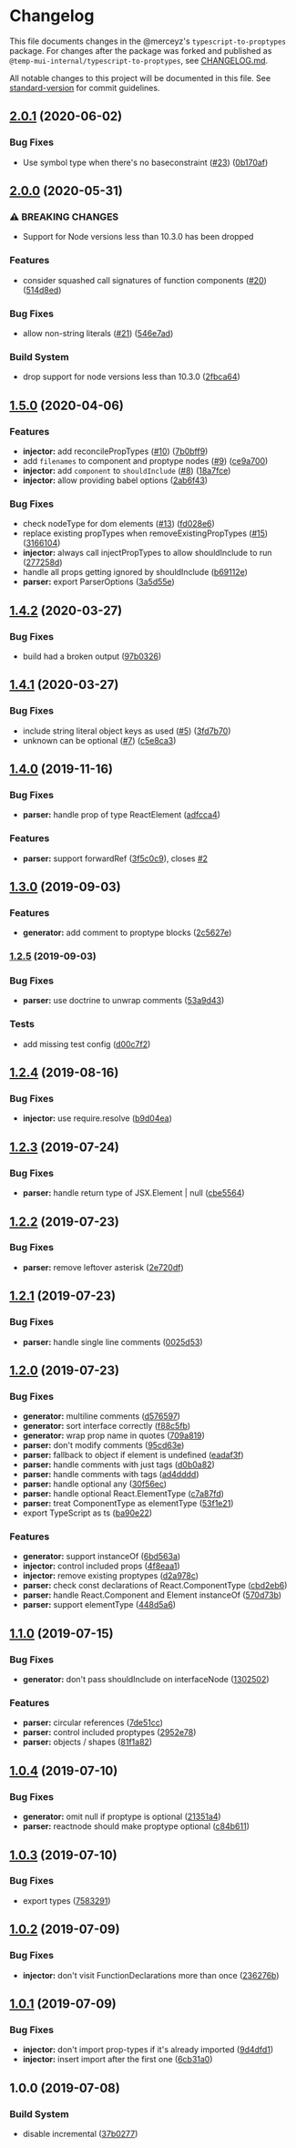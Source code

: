 # Changelog

This file documents changes in the @merceyz's `typescript-to-proptypes` package.
For changes after the package was forked and published as `@temp-mui-internal/typescript-to-proptypes`, see [CHANGELOG.md](./CHANGELOG.md).

All notable changes to this project will be documented in this file. See [standard-version](https://github.com/conventional-changelog/standard-version) for commit guidelines.

## [2.0.1](https://github.com/merceyz/typescript-to-proptypes/compare/v2.0.0...v2.0.1) (2020-06-02)

### Bug Fixes

- Use symbol type when there's no baseconstraint ([#23](https://github.com/merceyz/typescript-to-proptypes/issues/23)) ([0b170af](https://github.com/merceyz/typescript-to-proptypes/commit/0b170afb02a2edd1ea0b80406f1a86375c3a13f3))

## [2.0.0](https://github.com/merceyz/typescript-to-proptypes/compare/v1.5.0...v2.0.0) (2020-05-31)

### ⚠ BREAKING CHANGES

- Support for Node versions less than 10.3.0 has been dropped

### Features

- consider squashed call signatures of function components ([#20](https://github.com/merceyz/typescript-to-proptypes/issues/20)) ([514d8ed](https://github.com/merceyz/typescript-to-proptypes/commit/514d8ed55375406a70640d64c4a166aa52e24ae2))

### Bug Fixes

- allow non-string literals ([#21](https://github.com/merceyz/typescript-to-proptypes/issues/21)) ([546e7ad](https://github.com/merceyz/typescript-to-proptypes/commit/546e7addc86198e641d3bfd3dd08ecb55c970600))

### Build System

- drop support for node versions less than 10.3.0 ([2fbca64](https://github.com/merceyz/typescript-to-proptypes/commit/2fbca64e0964509e1a74d29f564be41a78e9fa29))

## [1.5.0](https://github.com/merceyz/typescript-to-proptypes/compare/v1.4.2...v1.5.0) (2020-04-06)

### Features

- **injector:** add reconcilePropTypes ([#10](https://github.com/merceyz/typescript-to-proptypes/issues/10)) ([7b0bff9](https://github.com/merceyz/typescript-to-proptypes/commit/7b0bff9666d1beb1bde445e92fbb702cf1fb3d89))
- add `filenames` to component and proptype nodes ([#9](https://github.com/merceyz/typescript-to-proptypes/issues/9)) ([ce9a700](https://github.com/merceyz/typescript-to-proptypes/commit/ce9a7002c7fda27965b50e0b1af3ecef540a90e5))
- **injector:** add `component` to `shouldInclude` ([#8](https://github.com/merceyz/typescript-to-proptypes/issues/8)) ([18a7fce](https://github.com/merceyz/typescript-to-proptypes/commit/18a7fcee1b3f7d64541fb0f9bd1de72e0ea0db5b))
- **injector:** allow providing babel options ([2ab6f43](https://github.com/merceyz/typescript-to-proptypes/commit/2ab6f43ef4b785d20dd6f951b2f4b928a5521b53))

### Bug Fixes

- check nodeType for dom elements ([#13](https://github.com/merceyz/typescript-to-proptypes/issues/13)) ([fd028e6](https://github.com/merceyz/typescript-to-proptypes/commit/fd028e639bb28383d6e4f925368b6e2afacdbf23))
- replace existing propTypes when removeExistingPropTypes ([#15](https://github.com/merceyz/typescript-to-proptypes/issues/15)) ([3166104](https://github.com/merceyz/typescript-to-proptypes/commit/3166104889d4f58fc22f85800664d2bb1fce6aff))
- **injector:** always call injectPropTypes to allow shouldInclude to run ([277258d](https://github.com/merceyz/typescript-to-proptypes/commit/277258ddc73c3da816aba6fccb739c69dfe8e83a))
- handle all props getting ignored by shouldInclude ([b69112e](https://github.com/merceyz/typescript-to-proptypes/commit/b69112e1011f089b6d5cb60f88ce75b6394252be))
- **parser:** export ParserOptions ([3a5d55e](https://github.com/merceyz/typescript-to-proptypes/commit/3a5d55e68a723208a4b76e79d4bafe92ddf4f85a))

## [1.4.2](https://github.com/merceyz/typescript-to-proptypes/compare/v1.4.1...v1.4.2) (2020-03-27)

### Bug Fixes

- build had a broken output ([97b0326](https://github.com/merceyz/typescript-to-proptypes/commit/97b0326c8b3b811fd5167cefa95a5dc1aa22a212))

## [1.4.1](https://github.com/merceyz/typescript-to-proptypes/compare/v1.4.0...v1.4.1) (2020-03-27)

### Bug Fixes

- include string literal object keys as used ([#5](https://github.com/merceyz/typescript-to-proptypes/issues/5)) ([3fd7b70](https://github.com/merceyz/typescript-to-proptypes/commit/3fd7b703d30e650e6692f87d3929d4ae67314cb6))
- unknown can be optional ([#7](https://github.com/merceyz/typescript-to-proptypes/issues/7)) ([c5e8ca3](https://github.com/merceyz/typescript-to-proptypes/commit/c5e8ca31e2cae20216b1f7e45c9f3ef5198b2f93))

## [1.4.0](https://github.com/merceyz/typescript-to-proptypes/compare/v1.3.0...v1.4.0) (2019-11-16)

### Bug Fixes

- **parser:** handle prop of type ReactElement ([adfcca4](https://github.com/merceyz/typescript-to-proptypes/commit/adfcca4))

### Features

- **parser:** support forwardRef ([3f5c0c9](https://github.com/merceyz/typescript-to-proptypes/commit/3f5c0c9)), closes [#2](https://github.com/merceyz/typescript-to-proptypes/issues/2)

## [1.3.0](https://github.com/merceyz/typescript-to-proptypes/compare/v1.2.5...v1.3.0) (2019-09-03)

### Features

- **generator:** add comment to proptype blocks ([2c5627e](https://github.com/merceyz/typescript-to-proptypes/commit/2c5627e))

### [1.2.5](https://github.com/merceyz/typescript-to-proptypes/compare/v1.2.4...v1.2.5) (2019-09-03)

### Bug Fixes

- **parser:** use doctrine to unwrap comments ([53a9d43](https://github.com/merceyz/typescript-to-proptypes/commit/53a9d43))

### Tests

- add missing test config ([d00c7f2](https://github.com/merceyz/typescript-to-proptypes/commit/d00c7f2))

## [1.2.4](https://github.com/merceyz/typescript-to-proptypes/compare/v1.2.3...v1.2.4) (2019-08-16)

### Bug Fixes

- **injector:** use require.resolve ([b9d04ea](https://github.com/merceyz/typescript-to-proptypes/commit/b9d04ea))

## [1.2.3](https://github.com/merceyz/typescript-to-proptypes/compare/v1.2.2...v1.2.3) (2019-07-24)

### Bug Fixes

- **parser:** handle return type of JSX.Element | null ([cbe5564](https://github.com/merceyz/typescript-to-proptypes/commit/cbe5564))

## [1.2.2](https://github.com/merceyz/typescript-to-proptypes/compare/v1.2.1...v1.2.2) (2019-07-23)

### Bug Fixes

- **parser:** remove leftover asterisk ([2e720df](https://github.com/merceyz/typescript-to-proptypes/commit/2e720df))

## [1.2.1](https://github.com/merceyz/typescript-to-proptypes/compare/v1.2.0...v1.2.1) (2019-07-23)

### Bug Fixes

- **parser:** handle single line comments ([0025d53](https://github.com/merceyz/typescript-to-proptypes/commit/0025d53))

## [1.2.0](https://github.com/merceyz/typescript-to-proptypes/compare/v1.1.0...v1.2.0) (2019-07-23)

### Bug Fixes

- **generator:** multiline comments ([d576597](https://github.com/merceyz/typescript-to-proptypes/commit/d576597))
- **generator:** sort interface correctly ([f88c5fb](https://github.com/merceyz/typescript-to-proptypes/commit/f88c5fb))
- **generator:** wrap prop name in quotes ([709a819](https://github.com/merceyz/typescript-to-proptypes/commit/709a819))
- **parser:** don't modify comments ([95cd63e](https://github.com/merceyz/typescript-to-proptypes/commit/95cd63e))
- **parser:** fallback to object if element is undefined ([eadaf3f](https://github.com/merceyz/typescript-to-proptypes/commit/eadaf3f))
- **parser:** handle comments with just tags ([d0b0a82](https://github.com/merceyz/typescript-to-proptypes/commit/d0b0a82))
- **parser:** handle comments with tags ([ad4dddd](https://github.com/merceyz/typescript-to-proptypes/commit/ad4dddd))
- **parser:** handle optional any ([30f56ec](https://github.com/merceyz/typescript-to-proptypes/commit/30f56ec))
- **parser:** handle optional React.ElementType ([c7a87fd](https://github.com/merceyz/typescript-to-proptypes/commit/c7a87fd))
- **parser:** treat ComponentType as elementType ([53f1e21](https://github.com/merceyz/typescript-to-proptypes/commit/53f1e21))
- export TypeScript as ts ([ba90e22](https://github.com/merceyz/typescript-to-proptypes/commit/ba90e22))

### Features

- **generator:** support instanceOf ([6bd563a](https://github.com/merceyz/typescript-to-proptypes/commit/6bd563a))
- **injector:** control included props ([4f8eaa1](https://github.com/merceyz/typescript-to-proptypes/commit/4f8eaa1))
- **injector:** remove existing proptypes ([d2a978c](https://github.com/merceyz/typescript-to-proptypes/commit/d2a978c))
- **parser:** check const declarations of React.ComponentType ([cbd2eb6](https://github.com/merceyz/typescript-to-proptypes/commit/cbd2eb6))
- **parser:** handle React.Component and Element instanceOf ([570d73b](https://github.com/merceyz/typescript-to-proptypes/commit/570d73b))
- **parser:** support elementType ([448d5a6](https://github.com/merceyz/typescript-to-proptypes/commit/448d5a6))

## [1.1.0](https://github.com/merceyz/typescript-to-proptypes/compare/v1.0.4...v1.1.0) (2019-07-15)

### Bug Fixes

- **generator:** don't pass shouldInclude on interfaceNode ([1302502](https://github.com/merceyz/typescript-to-proptypes/commit/1302502))

### Features

- **parser:** circular references ([7de51cc](https://github.com/merceyz/typescript-to-proptypes/commit/7de51cc))
- **parser:** control included proptypes ([2952e78](https://github.com/merceyz/typescript-to-proptypes/commit/2952e78))
- **parser:** objects / shapes ([81f1a82](https://github.com/merceyz/typescript-to-proptypes/commit/81f1a82))

## [1.0.4](https://github.com/merceyz/typescript-to-proptypes/compare/v1.0.3...v1.0.4) (2019-07-10)

### Bug Fixes

- **generator:** omit null if proptype is optional ([21351a4](https://github.com/merceyz/typescript-to-proptypes/commit/21351a4))
- **parser:** reactnode should make proptype optional ([c84b611](https://github.com/merceyz/typescript-to-proptypes/commit/c84b611))

## [1.0.3](https://github.com/merceyz/typescript-to-proptypes/compare/v1.0.2...v1.0.3) (2019-07-10)

### Bug Fixes

- export types ([7583291](https://github.com/merceyz/typescript-to-proptypes/commit/7583291))

## [1.0.2](https://github.com/merceyz/typescript-to-proptypes/compare/v1.0.1...v1.0.2) (2019-07-09)

### Bug Fixes

- **injector:** don't visit FunctionDeclarations more than once ([236276b](https://github.com/merceyz/typescript-to-proptypes/commit/236276b))

## [1.0.1](https://github.com/merceyz/typescript-to-proptypes/compare/v1.0.0...v1.0.1) (2019-07-09)

### Bug Fixes

- **injector:** don't import prop-types if it's already imported ([9d4dfd1](https://github.com/merceyz/typescript-to-proptypes/commit/9d4dfd1))
- **injector:** insert import after the first one ([6cb31a0](https://github.com/merceyz/typescript-to-proptypes/commit/6cb31a0))

## 1.0.0 (2019-07-08)

### Build System

- disable incremental ([37b0277](https://github.com/merceyz/typescript-to-proptypes/commit/37b0277))
